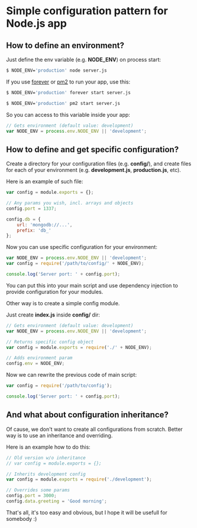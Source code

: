 Simple configuration pattern for Node.js app
============================================

How to define an environment?
-----------------------------
Just define the env variable (e.g. **NODE_ENV**) on process start:

```bash
$ NODE_ENV='production' node server.js
```

If you use [forever] or [pm2] to run your app, use this:

```sh
$ NODE_ENV='production' forever start server.js
```

```sh
$ NODE_ENV='production' pm2 start server.js
```

So you can access to this variable inside your app:

```javascript
// Gets environment (default value: development)
var NODE_ENV = process.env.NODE_ENV || 'development';
```

How to define and get specific configuration?
---------------------------------------------
Create a directory for your configuration files (e.g. **config/**), and create files for each of your environment (e.g. **development.js**, **production.js**, etc).

Here is an example of such file:

```javascript
var config = module.exports = {};

// Any params you wish, incl. arrays and objects
config.port = 1337;

config.db = {
    url: 'mongodb://...',
    prefix: 'db_'
};
```

Now you can use specific configuration for your environment:

```javascript
var NODE_ENV = process.env.NODE_ENV || 'development';
var config = require('/path/to/config/' + NODE_ENV);

console.log('Server port: ' + config.port);
```
You can put this into your main script and use dependency injection to provide configuration for your modules.

Other way is to create a simple config module.

Just create **index.js** inside **config/** dir:

```javascript
// Gets environment (default value: development)
var NODE_ENV = process.env.NODE_ENV || 'development';

// Returns specific config object
var config = module.exports = require('./' + NODE_ENV);

// Adds environment param
config.env = NODE_ENV;
```

Now we can rewrite the previous code of main script:

```javascript
var config = require('/path/to/config');

console.log('Server port: ' + config.port);
```

And what about configuration inheritance?
----------------------------------
Of cause, we don't want to create all configurations from scratch. Better way is to use an inheritance and overriding.

Here is an example how to do this:

```javascript
// Old version w/o inheritance
// var config = module.exports = {};

// Inherits development config
var config = module.exports = require('./development');

// Overrides some params
config.port = 3000;
config.data.greeting = 'Good morning';
```

That's all, it's too easy and obvious, but I hope it will be usefull for somebody :)

[forever]:https://github.com/nodejitsu/forever
[pm2]:https://github.com/Unitech/pm2